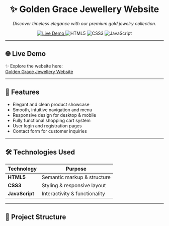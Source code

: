 <h1 align="center">✨ Golden Grace Jewellery Website</h1>
<p align="center">
  <em>Discover timeless elegance with our premium gold jewelry collection.</em>
</p>

<p align="center">
  <a href="https://prarthanams.github.io/Golden-Grace-Jewellery-Website-/">
    <img src="https://img.shields.io/badge/Live%20Demo-Visit%20Now-brightgreen?style=for-the-badge&logo=googlechrome" alt="Live Demo">
  </a>
  <img src="https://img.shields.io/badge/HTML5-e34c26?style=for-the-badge&logo=html5&logoColor=white" alt="HTML5">
  <img src="https://img.shields.io/badge/CSS3-1572b6?style=for-the-badge&logo=css3&logoColor=white" alt="CSS3">
  <img src="https://img.shields.io/badge/JavaScript-f7df1e?style=for-the-badge&logo=javascript&logoColor=black" alt="JavaScript">
</p>

---

## 🌐 Live Demo  
✨ Explore the website here:  
[Golden Grace Jewellery Website](https://prarthanams.github.io/Golden-Grace-Jewellery-Website-/)

---

## 💎 Features  
- Elegant and clean product showcase  
- Smooth, intuitive navigation and menu  
- Responsive design for desktop & mobile  
- Fully functional shopping cart system  
- User login and registration pages  
- Contact form for customer inquiries  

---

## 🛠 Technologies Used  

| Technology    | Purpose                        |
| ------------- | ------------------------------|
| **HTML5**     | Semantic markup & structure    |
| **CSS3**      | Styling & responsive layout    |
| **JavaScript**| Interactivity & functionality  |

---

## 📂 Project Structure  

